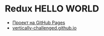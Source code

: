 # Redux HELLO WORLD

- [Проект на GitHub Pages](https://vertically-challenged.github.io/counter/)
- [vertically-challenged.github.io](https://vertically-challenged.github.io/)
